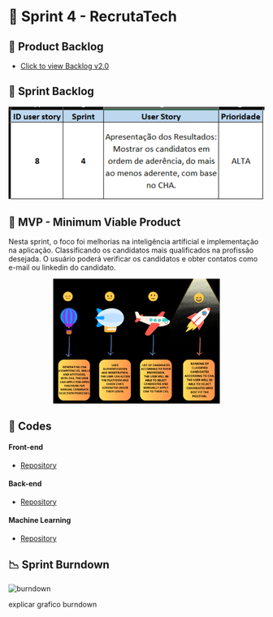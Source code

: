 
# 🏁 Sprint 4 - RecrutaTech

## 📃 Product Backlog

- [Click to view Backlog v2.0]() <br>

## 📝 Sprint Backlog

<p align="center">
<img src="https://github.com/CodeSquirrel-API/RecrutaTech/blob/main/docs/images/backlog-sprint-04.png">
</p>

## 📌 MVP - Minimum Viable Product 

Nesta sprint, o foco foi melhorias na inteligência artificial e implementação na aplicação. Classificando os candidatos mais qualificados na profissão desejada. O usuário poderá verificar os candidatos e obter contatos como e-mail ou linkedin do candidato. 

<p align="center">
  <img src="https://github.com/CodeSquirrel-API/RecrutaTech/blob/main/docs/images/mvp-Sprint%204.png" alt="MVP Sprint 3" width="65%">
</p>

## 📃 Codes

#### Front-end

* [Repository](https://github.com/CodeSquirrel-API/RecrutaTech-FrontEnd)

#### Back-end

* [Repository](https://github.com/CodeSquirrel-API/RecrutaTech-BackEnd)

#### Machine Learning

* [Repository](https://github.com/CodeSquirrel-API/Recrutatech-IA)

## 📉 Sprint Burndown

![burndown]()

explicar grafico burndown

